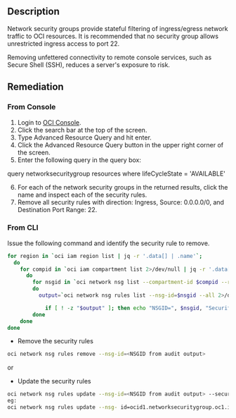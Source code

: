 ## Description

Network security groups provide stateful filtering of ingress/egress network traffic to OCI resources. It is recommended that no security group allows unrestricted ingress access to port 22.

Removing unfettered connectivity to remote console services, such as Secure Shell (SSH), reduces a server's exposure to risk.

## Remediation

### From Console

1.  Login to [OCI Console](https://www.oracle.com/cloud/).
2. Click the search bar at the top of the screen.
3. Type Advanced Resource Query and hit enter.
4. Click the Advanced Resource Query button in the upper right corner of the screen.
5. Enter the following query in the query box:

query networksecuritygroup resources where lifeCycleState = 'AVAILABLE'

6. For each of the network security groups in the returned results, click the name and inspect each of the security rules.
7. Remove all security rules with direction: Ingress, Source: 0.0.0.0/0, and Destination Port Range: 22.

### From CLI

Issue the following command and identify the security rule to remove.


```bash
for region in `oci iam region list | jq -r '.data[] | .name'`;
  do
    for compid in `oci iam compartment list 2>/dev/null | jq -r '.data[] |.id'`;
      do
        for nsgid in `oci network nsg list --compartment-id $compid --region $region --all 2>/dev/null | jq -r '.data[] | .id'`
        do
          output=`oci network nsg rules list --nsg-id=$nsgid --all 2>/dev/null | jq -r '.data[] | select(.source == "0.0.0.0/0" and .direction == "INGRESS" and ((."tcp-options"."destination-port-range".max >= 22 and ."tcp-options"."destination-port-range".min <= 22) or ."tcp-options"."destination-port-range" == null))'`

            if [ ! -z "$output" ]; then echo "NSGID=", $nsgid, "Security Rules=", $output; fi
        done
    done
done
```

- Remove the security rules

```bash
oci network nsg rules remove --nsg-id=<NSGID from audit output>
```

or

- Update the security rules

```bash
oci network nsg rules update --nsg-id=<NSGID from audit output> --security- rules='[<updated security-rules JSON (without isValid and TimrCreated fields)>]'
eg:
oci network nsg rules update --nsg- id=ocid1.networksecuritygroup.oc1.iad.xxxxxxxxxxxxxxxxxxxxxx --security- rules='[{ "description": null, "destination": null, "destination-type": null, "direction": "INGRESS", "icmp-options": null, "id": "709001", "is-stateless": null, "protocol": "6", "source": "140.238.154.0/24", "source-type": "CIDR_BLOCK", "tcp-options": { "destination-port-range": { "max": 22, "min": 22 }, "source-port-range": null }, "udp-options": null }]'
```